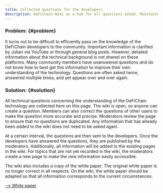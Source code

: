 ```yaml
---
title: Collected questions for the developers
description: DeFiChain-Wiki as a hub for all questions asked. Maintained by the community. 
---
```


### Problem: {#problem}

It turns out to be difficult to efficiently pass on the knowledge of the
DeFiChain developers to the community. Important information is
clarified by Julian via YouTube or through general blog posts. However,
detailed information about the technical background is not shared on
these platforms. Many community members have unanswered questions and do
not know how to best get this information to improve their own
understanding of the technology. Questions are often asked twice,
answered multiple times, and yet appear over and over again.

### Solution: {#solution}

All technical questions concerning the understanding of the DeFiChain
technology are collected here on this page. The wiki is open, so anyone
can create a question. Members can also correct the questions of other
users to make the question more accurate and precise. Moderators review
the page to ensure that no questions are duplicated. Any information
that has already been added to the wiki does not need to be asked again.

At a certain interval, the questions are then sent to the developers.
Once the developers have answered the questions, they are published by
the moderators. Additionally, all information will be added to the
existing pages in the wiki. For topics that are not yet recorded in the
wiki, the moderators create a new page to make the new information
easily accessible.

The wiki also includes a copy of the white paper. The original white
paper is no longer correct in all respects. On the wiki, the white paper
should be adapted so that all information corresponds to the current
circumstances.

[--\> White paper](./Updated_White_Paper.md)